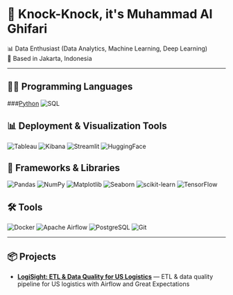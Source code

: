 # 🚪 Knock-Knock, it's **Muhammad Al Ghifari**

📊 Data Enthusiast (Data Analytics, Machine Learning, Deep Learning)  
📍 Based in Jakarta, Indonesia

---

## 🧑‍💻 Programming Languages
###[Python](https://img.shields.io/badge/Python-3776AB?logo=python&logoColor=white)
![SQL](https://img.shields.io/badge/SQL-025E8C?logo=postgresql&logoColor=white)

## 📊 Deployment & Visualization Tools
![Tableau](https://img.shields.io/badge/Tableau-E97627?logo=tableau&logoColor=white)
![Kibana](https://img.shields.io/badge/Kibana-005571?logo=kibana&logoColor=white)
![Streamlit](https://img.shields.io/badge/Streamlit-FF4B4B?logo=streamlit&logoColor=white)
![HuggingFace](https://img.shields.io/badge/HuggingFace-FFD21E?logo=huggingface&logoColor=black)

## 🧰 Frameworks & Libraries
![Pandas](https://img.shields.io/badge/Pandas-150458?logo=pandas&logoColor=white)
![NumPy](https://img.shields.io/badge/NumPy-013243?logo=numpy&logoColor=white)
![Matplotlib](https://img.shields.io/badge/Matplotlib-11557C?logo=plotly&logoColor=white)
![Seaborn](https://img.shields.io/badge/Seaborn-4C8CBF?logo=python&logoColor=white)
![scikit-learn](https://img.shields.io/badge/scikit--learn-F7931E?logo=scikitlearn&logoColor=white)
![TensorFlow](https://img.shields.io/badge/TensorFlow-FF6F00?logo=tensorflow&logoColor=white)

## 🛠️ Tools
![Docker](https://img.shields.io/badge/Docker-2496ED?logo=docker&logoColor=white)
![Apache Airflow](https://img.shields.io/badge/Apache%20Airflow-017CEE?logo=apacheairflow&logoColor=white)
![PostgreSQL](https://img.shields.io/badge/PostgreSQL-336791?logo=postgresql&logoColor=white)
![Git](https://img.shields.io/badge/Git-F05032?logo=git&logoColor=white)

---

## 📦 Projects
- [**LogiSight: ETL & Data Quality for US Logistics**](https://github.com/alghfrimh/ETL-Data-Quality-for-US-Logistics) — ETL & data quality pipeline for US logistics with Airflow and Great Expectations
